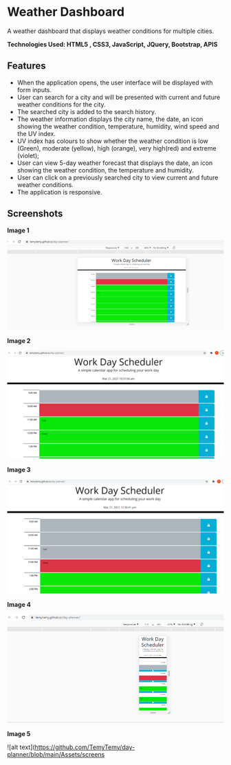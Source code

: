 # Weather Dashboard
 A weather dashboard that displays weather conditions for multiple cities. 

**Technologies Used: HTML5 , CSS3, JavaScript, JQuery, Bootstrap, APIS**



## Features

- When the application opens, the user interface will be displayed with form inputs.
- User can search for a city and will be presented with current and future weather conditions for the city.
- The searched city is added to the search history.
- The weather information displays the city name, the date, an icon showing the weather condition, temperature, humidity, wind speed and the UV index.
- UV index has colours to show whether the weather condition is low (Green), moderate (yellow), high (orange), very high(red) and extreme (violet);
- User can view 5-day weather forecast that displays the date, an icon showing the weather condition, the temperature and humidity.
- User can click on a previously searched city to view current and future weather conditions.
- The application is responsive.










## Screenshots

**Image 1**  

  ![alt text](https://github.com/TemyTemy/day-planner/blob/main/Assets/screenshot1.PNG)





**Image 2**

 ![alt text](https://github.com/TemyTemy/day-planner/blob/main/Assets/screenshot2.PNG)




**Image 3**

 ![alt text](https://github.com/TemyTemy/day-planner/blob/main/Assets/screenshot3.PNG)




**Image 4**

 ![alt text](https://github.com/TemyTemy/day-planner/blob/main/Assets/screenshot4.PNG)




**Image 5**

 ![alt text](https://github.com/TemyTemy/day-planner/blob/main/Assets/screens
